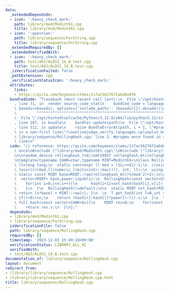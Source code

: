 ```yaml
---
data:
  _extendedDependsOn:
  - icon: ':heavy_check_mark:'
    path: library/mod/Modint61.cpp
    title: library/mod/Modint61.cpp
  - icon: ':question:'
    path: library/sequence/ForString.cpp
    title: library/sequence/ForString.cpp
  _extendedRequiredBy: []
  _extendedVerifiedWith:
  - icon: ':heavy_check_mark:'
    path: test/AOJ/ALDS1_14_B.test.cpp
    title: test/AOJ/ALDS1_14_B.test.cpp
  _isVerificationFailed: false
  _pathExtension: cpp
  _verificationStatusIcon: ':heavy_check_mark:'
  attributes:
    links:
    - https://qiita.com/keymoon/items/11fac5627672a6d6a9f6
  bundledCode: "Traceback (most recent call last):\n  File \"/opt/hostedtoolcache/Python/3.12.0/x64/lib/python3.12/site-packages/onlinejudge_verify/documentation/build.py\"\
    , line 71, in _render_source_code_stat\n    bundled_code = language.bundle(stat.path,\
    \ basedir=basedir, options={'include_paths': [basedir]}).decode()\n          \
    \         ^^^^^^^^^^^^^^^^^^^^^^^^^^^^^^^^^^^^^^^^^^^^^^^^^^^^^^^^^^^^^^^^^^^^^^^^^^^^^^^^^\n\
    \  File \"/opt/hostedtoolcache/Python/3.12.0/x64/lib/python3.12/site-packages/onlinejudge_verify/languages/cplusplus.py\"\
    , line 187, in bundle\n    bundler.update(path)\n  File \"/opt/hostedtoolcache/Python/3.12.0/x64/lib/python3.12/site-packages/onlinejudge_verify/languages/cplusplus_bundle.py\"\
    , line 312, in update\n    raise BundleErrorAt(path, i + 1, \"#pragma once found\
    \ in a non-first line\")\nonlinejudge_verify.languages.cplusplus_bundle.BundleErrorAt:\
    \ library/sequence/RollingHash.cpp: line 2: #pragma once found in a non-first\
    \ line\n"
  code: "// reference: https://qiita.com/keymoon/items/11fac5627672a6d6a9f6\n#pragma\
    \ once\n#include \"library/mod/Modint61.cpp\"\n#include \"library/sequence/ForString.cpp\"\
    \n\nrandom_device rollonghash_rnd;\nmt19937 rollonghash_mt(rollonghash_rnd());\n\
    \ntemplate<typename CHAR=char,typename MINT=Modint61>\nclass RollingHash{\n  using\
    \ ll=long long;\n  static constexpr ll mod = (1LL<<61)-1;\n  //using T = conditional_t<\
    \ less<ll>(mod,ll(numeric_limits<int>::max())), int, ll>;\n  using T=ll;\n  inline\
    \ static const MINT base=MINT::raw(rollonghash_mt()%(mod-2)+2);\n\n  int n;\n\
    \  vector<MINT> hash,power;\npublic:\n  RollingHash(const vector<CHAR>&v):n(v.size()),hash(n+1,0),power(n+1,1){\n\
    \    for(int i=0;i<n;i++){\n      hash[i+1]=nxt_hash(hash[i],v[i]);\n      power[i+1]=power[i]*base;\n\
    \    }\n  }\n  RollingHash()=default;\n\n  static MINT nxt_hash(MINT x,CHAR c){\
    \ return (x*base) + MINT::raw(c); }\n  \n  T get_hash(int l=0,int r=-1){\n   \
    \ if(r<0)r=n;\n    return (hash[r]-hash[l]*power[r-l]).v;\n  }\n  \n  static T\
    \ full_hash(const vector<CHAR>&v){\n    MINT res=0;\n    for(const char&c:v)res=nxt_hash(res,c);\n\
    \    return res.v;\n  }\n};"
  dependsOn:
  - library/mod/Modint61.cpp
  - library/sequence/ForString.cpp
  isVerificationFile: false
  path: library/sequence/RollingHash.cpp
  requiredBy: []
  timestamp: '2023-12-03 15:49:28+09:00'
  verificationStatus: LIBRARY_ALL_AC
  verifiedWith:
  - test/AOJ/ALDS1_14_B.test.cpp
documentation_of: library/sequence/RollingHash.cpp
layout: document
redirect_from:
- /library/library/sequence/RollingHash.cpp
- /library/library/sequence/RollingHash.cpp.html
title: library/sequence/RollingHash.cpp
---
```

